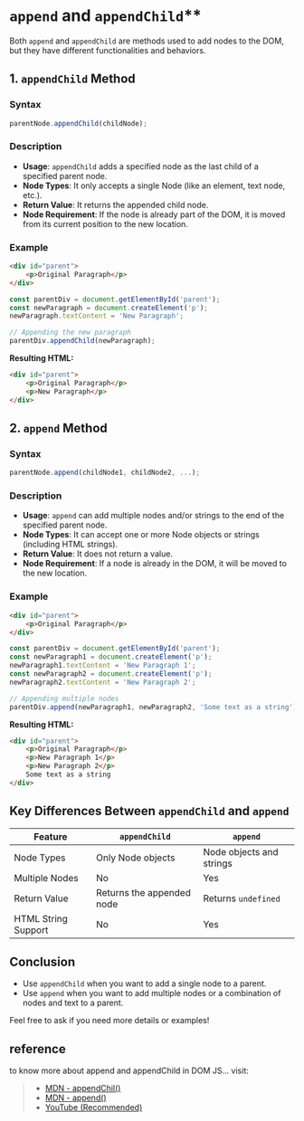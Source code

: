 
# `append` and `appendChild`**

Both `append` and `appendChild` are methods used to add nodes to the DOM, but they have different functionalities and behaviors.

## **1. `appendChild` Method**

### **Syntax**
```javascript
parentNode.appendChild(childNode);
```

### **Description**
- **Usage**: `appendChild` adds a specified node as the last child of a specified parent node.
- **Node Types**: It only accepts a single Node (like an element, text node, etc.).
- **Return Value**: It returns the appended child node.
- **Node Requirement**: If the node is already part of the DOM, it is moved from its current position to the new location.

### **Example**
```html
<div id="parent">
    <p>Original Paragraph</p>
</div>
```
```javascript
const parentDiv = document.getElementById('parent');
const newParagraph = document.createElement('p');
newParagraph.textContent = 'New Paragraph';

// Appending the new paragraph
parentDiv.appendChild(newParagraph);
```
**Resulting HTML:**
```html
<div id="parent">
    <p>Original Paragraph</p>
    <p>New Paragraph</p>
</div>
```

## **2. `append` Method**

### **Syntax**
```javascript
parentNode.append(childNode1, childNode2, ...);
```

### **Description**
- **Usage**: `append` can add multiple nodes and/or strings to the end of the specified parent node.
- **Node Types**: It can accept one or more Node objects or strings (including HTML strings).
- **Return Value**: It does not return a value.
- **Node Requirement**: If a node is already in the DOM, it will be moved to the new location.

### **Example**
```html
<div id="parent">
    <p>Original Paragraph</p>
</div>
```
```javascript
const parentDiv = document.getElementById('parent');
const newParagraph1 = document.createElement('p');
newParagraph1.textContent = 'New Paragraph 1';
const newParagraph2 = document.createElement('p');
newParagraph2.textContent = 'New Paragraph 2';

// Appending multiple nodes
parentDiv.append(newParagraph1, newParagraph2, 'Some text as a string');
```
**Resulting HTML:**
```html
<div id="parent">
    <p>Original Paragraph</p>
    <p>New Paragraph 1</p>
    <p>New Paragraph 2</p>
    Some text as a string
</div>
```

## **Key Differences Between `appendChild` and `append`**

| Feature                | `appendChild`                     | `append`                              |
|------------------------|-----------------------------------|---------------------------------------|
| Node Types             | Only Node objects                 | Node objects and strings              |
| Multiple Nodes         | No                                | Yes                                   |
| Return Value           | Returns the appended node         | Returns `undefined`                  |
| HTML String Support     | No                                | Yes                                   |

## **Conclusion**
- Use `appendChild` when you want to add a single node to a parent.
- Use `append` when you want to add multiple nodes or a combination of nodes and text to a parent.

Feel free to ask if you need more details or examples!

## reference
to know more about append and appendChild in DOM JS... visit:
> - [MDN - appendChil()](https://developer.mozilla.org/en-US/docs/Web/API/Node/appendChild)
> - [MDN - append()](https://developer.mozilla.org/en-US/docs/Web/API/Element/append)
> - [YouTube (Recommended)](https://www.youtube.com/watch?v=rSX0sYwPnZg&list=PLfEr2kn3s-br9ZFmejfLhAgMbGgbpdof8&index=102)
